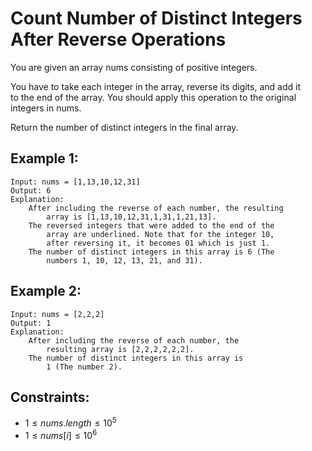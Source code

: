# Count Number of Distinct Integers After Reverse Operations

You are given an array nums consisting of positive integers.

You have to take each integer in the array, reverse its digits, and add it  
to the end of the array. You should apply this operation to the original  
integers in nums.

Return the number of distinct integers in the final array.

 

## Example 1:

    Input: nums = [1,13,10,12,31]
    Output: 6
    Explanation: 
        After including the reverse of each number, the resulting  
            array is [1,13,10,12,31,1,31,1,21,13].
        The reversed integers that were added to the end of the 
            array are underlined. Note that for the integer 10, 
            after reversing it, it becomes 01 which is just 1.
        The number of distinct integers in this array is 6 (The 
            numbers 1, 10, 12, 13, 21, and 31).

## Example 2:

    Input: nums = [2,2,2]
    Output: 1
    Explanation: 
        After including the reverse of each number, the 
            resulting array is [2,2,2,2,2,2].
        The number of distinct integers in this array is 
            1 (The number 2).
        
 

## Constraints:

* $1 \le nums.length \le 10^5$
* $1 \le nums[i] \le 10^6$

